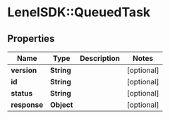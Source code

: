 # LenelSDK::QueuedTask

## Properties
Name | Type | Description | Notes
------------ | ------------- | ------------- | -------------
**version** | **String** |  | [optional] 
**id** | **String** |  | [optional] 
**status** | **String** |  | [optional] 
**response** | **Object** |  | [optional] 


